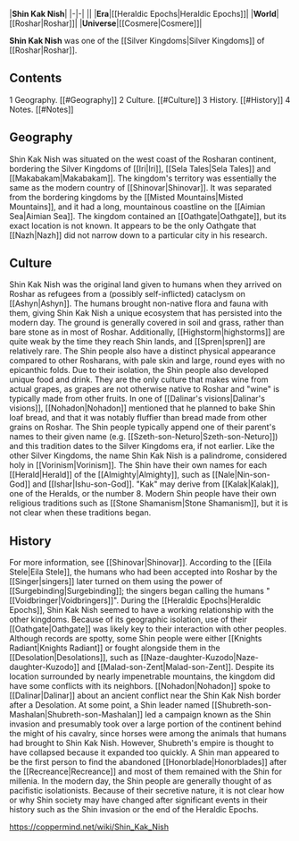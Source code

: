 |**Shin Kak Nish**|
|-|-|
||
|**Era**|[[Heraldic Epochs\|Heraldic Epochs]]|
|**World**|[[Roshar\|Roshar]]|
|**Universe**|[[Cosmere\|Cosmere]]|

**Shin Kak Nish** was one of the [[Silver Kingdoms\|Silver Kingdoms]] of [[Roshar\|Roshar]].

## Contents

1 Geography. [[#Geography]] 
2 Culture. [[#Culture]] 
3 History. [[#History]] 
4 Notes. [[#Notes]] 


## Geography
Shin Kak Nish was situated on the west coast of the Rosharan continent, bordering the Silver Kingdoms of [[Iri\|Iri]], [[Sela Tales\|Sela Tales]] and [[Makabakam\|Makabakam]]. The kingdom's territory was essentially the same as the modern country of [[Shinovar\|Shinovar]]. It was separated from the bordering kingdoms by the [[Misted Mountains\|Misted Mountains]], and it had a long, mountainous coastline on the [[Aimian Sea\|Aimian Sea]].
The kingdom contained an [[Oathgate\|Oathgate]], but its exact location is not known. It appears to be the only Oathgate that [[Nazh\|Nazh]] did not narrow down to a particular city in his research.

## Culture
Shin Kak Nish was the original land given to humans when they arrived on Roshar as refugees from a (possibly self-inflicted) cataclysm on [[Ashyn\|Ashyn]]. The humans brought non-native flora and fauna with them, giving Shin Kak Nish a unique ecosystem that has persisted into the modern day. The ground is generally covered in soil and grass, rather than bare stone as in most of Roshar. Additionally, [[Highstorm\|highstorms]] are quite weak by the time they reach Shin lands, and [[Spren\|spren]] are relatively rare. The Shin people also have a distinct physical appearance compared to other Rosharans, with pale skin and large, round eyes with no epicanthic folds.
Due to their isolation, the Shin people also developed unique food and drink. They are the only culture that makes wine from actual grapes, as grapes are not otherwise native to Roshar and "wine" is typically made from other fruits. In one of [[Dalinar's visions\|Dalinar's visions]], [[Nohadon\|Nohadon]] mentioned that he planned to bake Shin loaf bread, and that it was notably fluffier than bread made from other grains on Roshar.
The Shin people typically append one of their parent's names to their given name (e.g. [[Szeth-son-Neturo\|Szeth-son-Neturo]]) and this tradition dates to the Silver Kingdoms era, if not earlier.
Like the other Silver Kingdoms, the name Shin Kak Nish is a palindrome, considered holy in [[Vorinism\|Vorinism]]. The Shin have their own names for each [[Herald\|Herald]] of the [[Almighty\|Almighty]], such as [[Nale\|Nin-son-God]] and [[Ishar\|Ishu-son-God]]. "Kak" may derive from [[Kalak\|Kalak]], one of the Heralds, or the number 8. Modern Shin people have their own religious traditions such as [[Stone Shamanism\|Stone Shamanism]], but it is not clear when these traditions began.

## History
For more information, see [[Shinovar\|Shinovar]].
According to the [[Eila Stele\|Eila Stele]], the humans who had been accepted into Roshar by the [[Singer\|singers]] later turned on them using the power of [[Surgebinding\|Surgebinding]]; the singers began calling the humans "[[Voidbringer\|Voidbringers]]".
During the [[Heraldic Epochs\|Heraldic Epochs]], Shin Kak Nish seemed to have a working relationship with the other kingdoms. Because of its geographic isolation, use of their [[Oathgate\|Oathgate]] was likely key to their interaction with other peoples. Although records are spotty, some Shin people were either [[Knights Radiant\|Knights Radiant]] or fought alongside them in the [[Desolation\|Desolations]], such as [[Naze-daughter-Kuzodo\|Naze-daughter-Kuzodo]] and [[Malad-son-Zent\|Malad-son-Zent]].
Despite its location surrounded by nearly impenetrable mountains, the kingdom did have some conflicts with its neighbors. [[Nohadon\|Nohadon]] spoke to [[Dalinar\|Dalinar]] about an ancient conflict near the Shin Kak Nish border after a Desolation. At some point, a Shin leader named [[Shubreth-son-Mashalan\|Shubreth-son-Mashalan]] led a campaign known as the Shin invasion and presumably took over a large portion of the continent behind the might of his cavalry, since horses were among the animals that humans had brought to Shin Kak Nish. However, Shubreth's empire is thought to have collapsed because it expanded too quickly.
A Shin man appeared to be the first person to find the abandoned [[Honorblade\|Honorblades]] after the [[Recreance\|Recreance]] and most of them remained with the Shin for millenia. In the modern day, the Shin people are generally thought of as pacifistic isolationists. Because of their secretive nature, it is not clear how or why Shin society may have changed after significant events in their history such as the Shin invasion or the end of the Heraldic Epochs.



https://coppermind.net/wiki/Shin_Kak_Nish